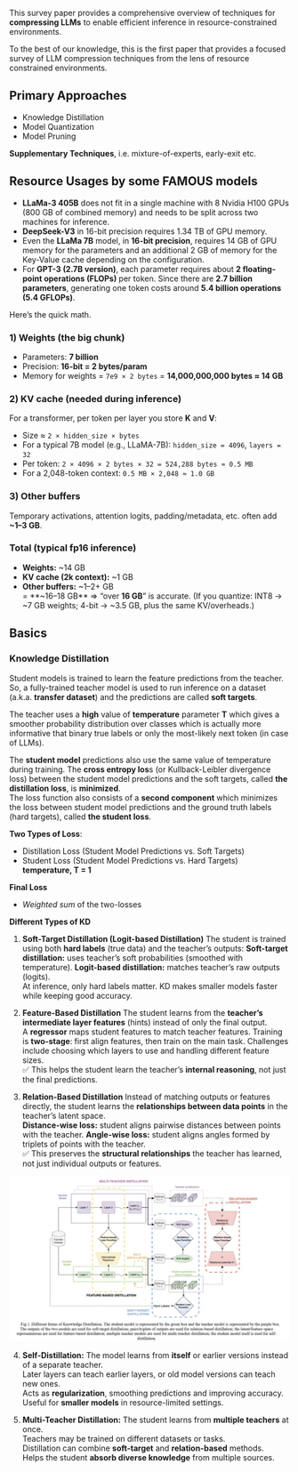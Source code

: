 This survey paper provides a comprehensive overview of techniques for **compressing LLMs** to enable efficient inference in resource-constrained environments. 

To the best of our knowledge, this is the first paper that provides a focused survey of LLM compression techniques from the lens of resource constrained environments.

## Primary Approaches
- Knowledge Distillation
- Model Quantization
- Model Pruning

**Supplementary Techniques**, i.e. mixture-of-experts, early-exit etc.

## Resource Usages by some FAMOUS models
- **LLaMa-3 405B** does not fit in a single machine with 8 Nvidia H100 GPUs (800 GB of combined memory) and needs to be split across two machines for inference.
- **DeepSeek-V3** in 16-bit precision requires 1.34 TB of GPU memory.
- Even the **LLaMa 7B** model, in **16-bit precision**, requires 14 GB of GPU memory for the parameters and an additional 2 GB of memory for the Key-Value cache depending on the configuration.
- For **GPT-3 (2.7B version)**, each parameter requires about **2 floating-point operations (FLOPs)** per token.
  Since there are **2.7 billion parameters**, generating one token costs around **5.4 billion operations (5.4 GFLOPs)**.

Here’s the quick math.
### 1) Weights (the big chunk)
- Parameters: **7 billion**
- Precision: **16-bit = 2 bytes/param**
- Memory for weights = `7e9 × 2 bytes` = **14,000,000,000 bytes ≈ 14 GB**
### 2) KV cache (needed during inference)
For a transformer, per token per layer you store **K** and **V**:
- Size ≈ `2 × hidden_size × bytes`
- For a typical 7B model (e.g., LLaMA-7B): `hidden_size = 4096`, `layers = 32`
- Per token: `2 × 4096 × 2 bytes × 32 = 524,288 bytes ≈ 0.5 MB`
- For a 2,048-token context: `0.5 MB × 2,048 ≈ 1.0 GB`
### 3) Other buffers
Temporary activations, attention logits, padding/metadata, etc. often add **~1–3 GB**.
### Total (typical fp16 inference)
- **Weights:** ~14 GB
- **KV cache (2k context):** ~1 GB
- **Other buffers:** ~1–2+ GB  
    = **~16–18 GB** ⇒ “over **16 GB**” is accurate.
(If you quantize: INT8 → ~7 GB weights; 4-bit → ~3.5 GB, plus the same KV/overheads.)

## Basics

### Knowledge Distillation
Student models is trained to learn the feature predictions from the teacher. So, a fully-trained teacher model is used to run inference on a dataset (a.k.a. **transfer dataset**) and the predictions are called **soft targets**. 

The teacher uses a **high** value of **temperature** parameter **T** which gives a smoother probability distribution over classes which is actually more informative that binary true labels or only the most-likely next token (in case of LLMs).

The **student model** predictions also use the same value of temperature during training. The **cross entropy los**s (or Kullback-Leibler divergence loss) between the student model predictions and the soft targets, called **the distillation loss**, is **minimized**. \
The loss function also consists of a **second component** which minimizes the loss between student model predictions and the ground truth labels (hard targets), called **the student loss**.

**Two Types of Loss**:
- Distillation Loss (Student Model Predictions vs. Soft Targets)
- Student Loss (Student Model Predictions vs. Hard Targets)
  **temperature, T = 1**

**Final Loss**
- *Weighted sum* of the two-losses

**Different Types of KD**
1. **Soft-Target Distillation (Logit-based Distillation)**
   The student is trained using both **hard labels** (true data) and the teacher’s outputs:
   **Soft-target distillation:** uses teacher’s soft probabilities (smoothed with temperature). **Logit-based distillation:** matches teacher’s raw outputs (logits). \
    At inference, only hard labels matter. KD makes smaller models faster while keeping good accuracy.
    
2. **Feature-Based Distillation**
   The student learns from the **teacher’s intermediate layer features** (hints) instead of only the final output. \
   A **regressor** maps student features to match teacher features. Training is **two-stage**: first align features, then train on the main task. Challenges include choosing which layers to use and handling different feature sizes. \
   ✅ This helps the student learn the teacher’s **internal reasoning**, not just the final predictions.

3. **Relation-Based Distillation**
   Instead of matching outputs or features directly, the student learns the **relationships between data points** in the teacher’s latent space. \
   **Distance-wise loss:** student aligns pairwise distances between points with the teacher. **Angle-wise loss:** student aligns angles formed by triplets of points with the teacher. \
   ✅ This preserves the **structural relationships** the teacher has learned, not just individual outputs or features.

![Different form of KD](assets/Different_forms_of_KD.png)

4. **Self-Distillation:** The model learns from **itself** or earlier versions instead of a separate teacher. \
   Later layers can teach earlier layers, or old model versions can teach new ones. \
   Acts as **regularization**, smoothing predictions and improving accuracy. \
   Useful for **smaller models** in resource-limited settings.

5. **Multi-Teacher Distillation:** The student learns from **multiple teachers** at once. \
   Teachers may be trained on different datasets or tasks. \
   Distillation can combine **soft-target** and **relation-based** methods. \
   Helps the student **absorb diverse knowledge** from multiple sources.